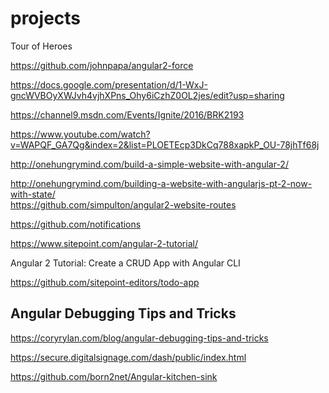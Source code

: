# projects  


Tour of Heroes  





https://github.com/johnpapa/angular2-force  

https://docs.google.com/presentation/d/1-WxJ-gncWVBOyXWJvh4vjhXPns_Ohy6iCzhZ0OL2jes/edit?usp=sharing  

https://channel9.msdn.com/Events/Ignite/2016/BRK2193  

https://www.youtube.com/watch?v=WAPQF_GA7Qg&index=2&list=PLOETEcp3DkCq788xapkP_OU-78jhTf68j  




http://onehungrymind.com/build-a-simple-website-with-angular-2/  

http://onehungrymind.com/building-a-website-with-angularjs-pt-2-now-with-state/  
https://github.com/simpulton/angular2-website-routes  

https://github.com/notifications  





https://www.sitepoint.com/angular-2-tutorial/  

Angular 2 Tutorial: Create a CRUD App with Angular CLI  

https://github.com/sitepoint-editors/todo-app  



## Angular Debugging Tips and Tricks  

https://coryrylan.com/blog/angular-debugging-tips-and-tricks


https://secure.digitalsignage.com/dash/public/index.html  


https://github.com/born2net/Angular-kitchen-sink  











